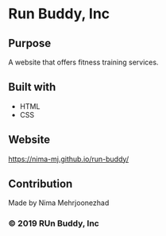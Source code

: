 # Run Buddy, Inc

## Purpose
A website that offers fitness training services.

## Built with 
* HTML
* CSS

## Website
https://nima-mj.github.io/run-buddy/

## Contribution
Made by Nima Mehrjoonezhad

### 	&copy; 2019 RUn Buddy, Inc
